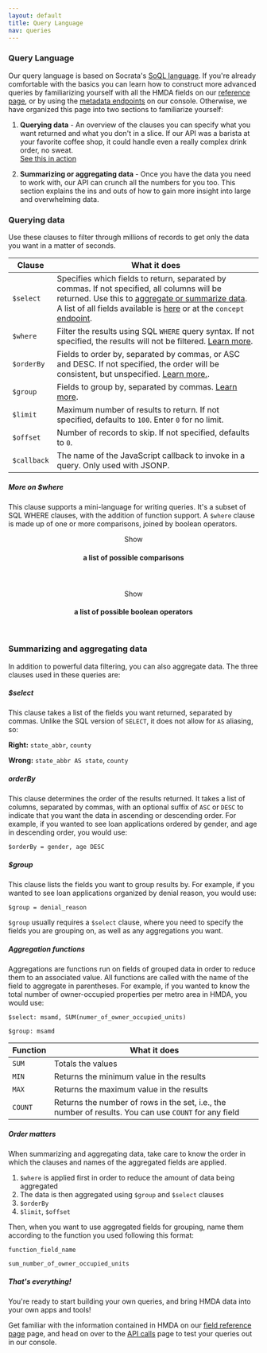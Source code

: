 ```yaml
---
layout: default
title: Query Language
nav: queries
---
```


### Query Language

Our query language is based on Socrata's [SoQL language](http://dev.socrata.com/consumers/getting-started#queryingwithsoql). If you're already comfortable with the basics you can
learn how to construct more advanced queries by familiarizing yourself with all the HMDA fields on our [reference page](fields.html), or by using the [metadata endpoints](console/#!/hmda/getSliceMetadataHmda_get_3) on our console. Otherwise, we have organized this page into two sections to familiarize yourself:

1. **Querying data** - An overview of the clauses you can specify what you want returned and what you don't in a slice. If our API was a 
barista at your favorite coffee shop, it could handle even a really complex drink order, no sweat.  
<a href="console/#!/hmda/querySliceHmda_get_2" class="action-arrow">See this in action <i class="icon-right"> </i></a>

1. **Summarizing or aggregating data** - Once you have the data you need to work with, our API can crunch all the numbers 
for you too. This section explains the ins and outs of how to gain more insight into large and overwhelming data.

### Querying data

Use these clauses to filter through millions of records to get only the data you want in a matter of seconds.

<table class="table-code">
<thead>
<tr>
<th>Clause</th>
<th>What it does</th>
</tr>
</thead>
<tbody>
<tr>
<td><code>$select</code></td>
<td>Specifies which fields to return, separated by commas. If not specified, all columns will be returned. Use this to <a href="#aggregating">aggregate or summarize data</a>. A list of all fields available is <a href="fields.html">here</a> or at the <code>concept</code> <a href="console/#!/hmda/getConceptHmda_get_1" class="toggleOperation">endpoint</a>.</td>
</tr>
<tr>
<td><code>$where</code></td>
<td>Filter the results using SQL <code>WHERE</code> query syntax. If not specified, the results will not be filtered. <a href="#where">Learn more</a>.</td>
</tr>
<tr>
<td><code>$orderBy</code></td>
<td>Fields to order by, separated by commas, or ASC and DESC. If not specified, the order will be consistent, but unspecified. <a href="#orderby">Learn more.</a>.</td>
</tr>
<tr>
<td><code>$group</code></td>
<td>Fields to group by, separated by commas. <a href="#group">Learn more</a>.</td>
</tr>
<tr>
<td><code>$limit</code></td>
<td>Maximum number of results to return. If not specified, defaults to <code>100</code>. Enter <code>0</code> for no limit.</td>
</tr>
<tr>
<td><code>$offset</code></td>
<td>Number of records to skip. If not specified, defaults to <code>0</code>.</td>
</tr>
<tr>
<td><code>$callback</code></td>
<td>The name of the JavaScript callback to invoke in a query. Only used with JSONP.</td>
</tr>
</tbody>
</table>

<a name="where"> </a>
##### More on $where

This clause supports a mini-language for writing queries. It's a subset of SQL WHERE clauses, with the addition of function 
support. A ```$where``` clause is made up of one or more comparisons, joined by boolean operators.

<div class="expandable expandable">
    <header class="expandable-header">
        <span class="expandable-text">Show</span><h4> a list of possible comparisons</h4><a class="expandable-button" href="#"> </a>
    </header>

<div class="expandable-content expandable-hidden" style="display:none;">

<table class="table-code">
	<colgroup>

	</colgroup>
<thead>
<tr>
<th>Operator</th>
<th>What it means</th>
<th>Example</th>
</tr>
</thead>
<tbody>
<tr>
<td><code>=</code></td>
<td>equality</td>
<td><code>name = "Phillip"</code></td>
</tr>
<tr>
<td><code>!=</code></td>
<td>inequality</td>
<td><code>state != "Alaska"</code></td>
</tr>
<tr>
<td><code>&gt;</code></td>
<td>greater than</td>
<td><code>age &gt; 18</code></td>
</tr>
<tr>
<td><code>&gt;=</code></td>
<td>greater than or equal</td>
<td><code>square_miles &gt;= 1000</code></td>
</tr>
<tr>
<td><code>&lt;</code></td>
<td>less than</td>
<td><code>age &lt; 65</code></td>
</tr>
<tr>
<td><code>&lt;=</code></td>
<td>less than or equal</td>
<td><code>square_miles &lt;= 1000</code></td>
</tr>
<tr>
<td><code>LIKE</code></td>
<td>matches strings</td>
<td><code>name LIKE = "Pete%"</code> would match "Pete, "Peter," or anything that starts with "Pete"</td>
</tr>
<tr>
<td><code>ILIKE</code></td>
<td>matches case-insensitive strings</td>
<td><code>name ILIKE = "%rick"</code> would match "Rick" as well as "Yorick," "Harrick," or anything else with "rick" in it</td>
</tr>
<tr>
<td><code>IS NULL</code></td>
<td>existence of a value</td>
<td><code>city is NULL</code></td>
</tr>
<tr>
<td><code>IS NOT NULL</code></td>
<td>non-existence of a value</td>
<td><code>city IS NOT NULL</code></td>
</tr>
</tbody>
</table>
    </div>
</div>


<div class="expandable expandable">
    <header class="expandable-header">
        <span class="expandable-text">Show</span><h4> a list of possible boolean operators</h4><a class="expandable-button" href="#"> </a>
    </header>

<div class="expandable-content expandable-hidden" style="display:none;">

<table class="table-code">
<thead>
<tr>
<th>Operator</th>
<th>What it means</th>
<th>Example</th>
</tr>
</thead>
<tbody>
<tr>
<td><code>AND</code></td>
<td>logical AND of two comparisons</td>
<td><code>state = "Alaska" AND age &gt; 18</code></td>
</tr>
<tr>
<td><code>OR</code></td>
<td>logical OR of two comparisons</td>
<td><code>state = "Alaksa" OR state = "Hawaii"</code></td>
</tr>
<tr>
<td><code>NOT</code></td>
<td>negation of a comparison</td>
<td><code>NOT (state = "Alaska" OR state = "Hawaii"</code></td>
</tr>
<tr>
<td><code>()</code></td>
<td>grouping or order of operations</td>
<td><code>(state = "Alaska" OR state = "Hawaii") AND age &gt; 18</code></td>
</tr>
</tbody>
</table>
    </div><!-- /.expandable-content -->
</div>


<a name="aggregating"> </a>
### Summarizing and aggregating data

In addition to powerful data filtering, you can also aggregate data. The three clauses used in these queries are:

##### $select
This clause takes a list of the fields you want returned, separated by commas.  Unlike the SQL version of ```SELECT```, it does not allow for ```AS``` aliasing, so:

**Right:** ```state_abbr```, ```county```

**Wrong:** ```state_abbr AS state```, ```county```

<a name="orderby"> </a>
##### orderBy
This clause determines the order of the results returned. It takes a list of columns, separated by commas, with an optional suffix of ```ASC``` or ```DESC``` to indicate that you want the data in ascending or descending order. For example, if you wanted to see loan applications ordered by gender, and age in descending order, you would use:

```$orderBy = gender, age DESC```

<a name="group"> </a>
##### $group
This clause lists the fields you want to group results by. For example, if you wanted to see loan applications organized by denial reason, you would use:

```$group = denial_reason```

```$group``` usually requires a ```$select``` clause, where you need to specify the fields you are grouping on, as well as any aggregations you want. 

##### Aggregation functions
Aggregations are functions run on fields of grouped data in order to reduce them to an associated value. All functions are called with the name of the field to aggregate in parentheses. For example, if you wanted to know the total number of owner-occupied properties per metro area in HMDA, you would use:

```$select: msamd, SUM(numer_of_owner_occupied_units)```

```$group: msamd```

<table class="table-code">
<thead>
<tr>
<th>Function</th>
<th>What it does</th>
</tr>
</thead>
<tbody>
<tr>
<td><code>SUM</code></td>
<td>Totals the values</td>
</tr>
<tr>
<td><code>MIN</code></td>
<td>Returns the minimum value in the results</td>
</tr>
<tr>
<td><code>MAX</code></td>
<td>Returns the maximum value in the results</td>
</tr>
<tr>
<td><code>COUNT</code></td>
<td>Returns the number of rows in the set, i.e., the number of results. You can use <code>COUNT</code> for any field</td>
</tr>
</tbody>
</table>

##### Order matters
When summarizing and aggregating data, take care to know the order in which the clauses and names of the aggregated fields are applied.
 
1. ```$where``` is applied first in order to reduce the amount of data being aggregated
2. The data is then aggregated using ```$group``` and ```$select``` clauses
3. ```$orderBy```
4. ```$limit```, ```$offset```

Then, when you want to use aggregated fields for grouping, name them according to the function you used following
this format:

```function_field_name```

```sum_number_of_owner_occupied_units```

##### That's everything!

You're ready to start building your own queries, and bring HMDA data into your own apps and tools!

Get familiar with the information contained in HMDA on our [field reference page](fields.html) page, and head on over to the [API calls](console/) page to test your queries out in our console.

<body id="queries"></body>
